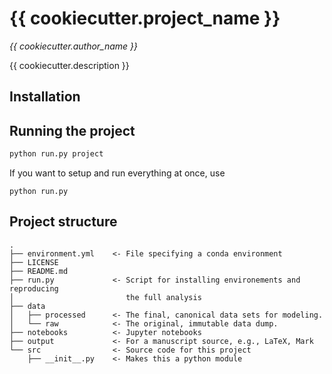 # {{ cookiecutter.project_name }}

*{{ cookiecutter.author_name }}*

{{ cookiecutter.description }}

## Installation


## Running the project

```bash
python run.py project
```

If you want to setup and run everything at once, use
```
python run.py 
```

## Project structure

```
.
├── environment.yml    <- File specifying a conda environment
├── LICENSE
├── README.md
├── run.py             <- Script for installing environements and reproducing 
│                         the full analysis
├── data
│   ├── processed      <- The final, canonical data sets for modeling.
│   └── raw            <- The original, immutable data dump.
├── notebooks          <- Jupyter notebooks
├── output             <- For a manuscript source, e.g., LaTeX, Mark
└── src                <- Source code for this project
    ├── __init__.py    <- Makes this a python module
```    

